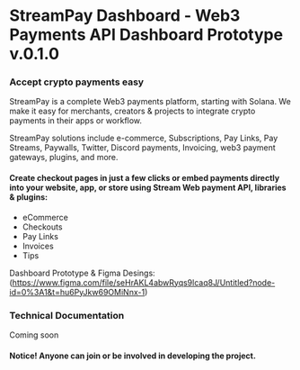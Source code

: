 # StreamPay Dashboard - Web3 Payments API Dashboard Prototype v.0.1.0


### Accept crypto payments easy

StreamPay is a complete Web3 payments platform, starting with Solana. We make it easy for merchants, creators & projects to integrate crypto payments in their apps or workflow.

StreamPay solutions include e-commerce, Subscriptions, Pay Links, Pay Streams, Paywalls, Twitter, Discord payments, Invoicing, web3 payment gateways, plugins, and more.

#### Create checkout pages in just a few clicks or embed payments directly into your website, app, or store using Stream Web payment API, libraries & plugins:

- eCommerce
- Checkouts
- Pay Links
- Invoices
- Tips

Dashboard Prototype & Figma Desings: (https://www.figma.com/file/seHrAKL4abwRyqs9lcaq8J/Untitled?node-id=0%3A1&t=hu6PyJkw69OMiNnx-1)

### Technical Documentation

Coming soon

#### Notice! Anyone can join or be involved in developing the project.
